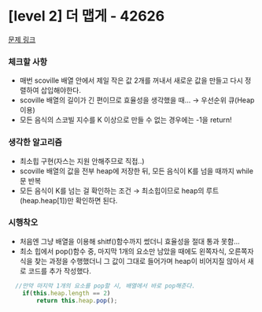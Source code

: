 # [level 2] 더 맵게 - 42626 

[문제 링크](https://school.programmers.co.kr/learn/courses/30/lessons/42626) 

### 체크할 사항

- 매번 scoville 배열 안에서 제일 작은 값 2개를 꺼내서 새로운 값을 만들고 다시 정렬하여 삽입해야한다.
- scoville 배열의 길이가 긴 편이므로 효율성을 생각했을 때… → 우선순위 큐(Heap 이용)
- 모든 음식의 스코빌 지수를 K 이상으로 만들 수 없는 경우에는 -1을 return!

### 생각한 알고리즘

- 최소힙 구현(자스는 지원 안해주므로 직접..)
- scoville 배열의 값을 전부 heap에 저장한 뒤, 모든 음식이 K를 넘을 때까지 while문 반복
- 모든 음식이 K를 넘는 걸 확인하는 조건 → 최소힙이므로 heap의 루트(heap.heap[1])만 확인하면 된다.

### 시행착오

- 처음엔 그냥 배열을 이용해 shitf()함수까지 썼더니 효율성을 절대 통과 못함…
- 최소 힙에서 pop()함수 중, 마지막 1개의 요소만 남았을 때에도 왼쪽자식, 오른쪽자식을 찾는 과정을 수행했더니 그 값이 그대로 들어가며 heap이 비어지질 않아서 새로 코드를 추가 작성했다.

```javascript
  //만약 마지막 1개의 요소를 pop할 시, 배열에서 바로 pop해준다.
    if(this.heap.length == 2)
        return this.heap.pop();
  ```
